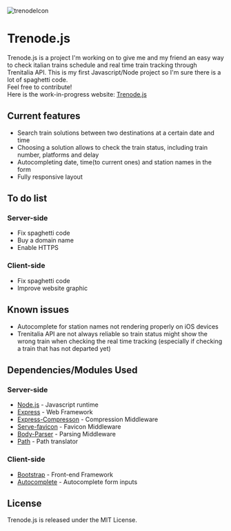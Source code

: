 ![trenodeIcon](https://github.com/FrancescoTorgano/Trenode.js/blob/master/images/favicon.ico)
# Trenode.js
Trenode.js is a project I'm working on to give me and my friend an easy way to check italian trains schedule and real time train tracking through Trenitalia API. 
This is my first Javascript/Node project so I'm sure there is a lot of spaghetti code. <br/>
Feel free to contribute! <br/>
Here is the work-in-progress website: [Trenode.js](http://trenode.tk/)

## Current features
* Search train solutions between two destinations at a certain date and time
* Choosing a solution allows to check the train status, including train number, platforms and delay
* Autocompleting  date, time(to current ones) and station names in the form
* Fully responsive layout
## To do list
### Server-side
* Fix spaghetti code
* Buy a domain name
* Enable HTTPS
### Client-side
* Fix spaghetti code
* Improve website graphic

## Known issues
* Autocomplete for station names not rendering properly on iOS devices
* Trenitalia API are not always reliable so train status might show the wrong train when checking the real time tracking (especially if checking a train that has not departed yet)

## Dependencies/Modules Used
### Server-side
* [Node.js](https://github.com/nodejs/node) - Javascript runtime
* [Express](https://github.com/expressjs/express) - Web Framework
* [Express-Compresson](https://github.com/expressjs/compression) - Compression Middleware
* [Serve-favicon](https://github.com/expressjs/serve-favicon) - Favicon Middleware
* [Body-Parser](https://github.com/expressjs/body-parser) - Parsing Middleware
* [Path](https://github.com/jinder/path) - Path translator
### Client-side
* [Bootstrap](https://github.com/twbs/bootstrap) - Front-end Framework
* [Autocomplete](https://github.com/kraaden/autocomplete) - Autocomplete form inputs

## License
Trenode.js is released under the MIT License.
